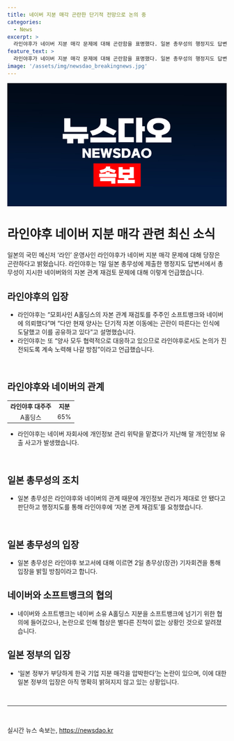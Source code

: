 ```yaml
---
title: 네이버 지분 매각 곤란한 단기적 전망으로 논의 중
categories:
  - News
excerpt: >
  라인야후가 네이버 지분 매각 문제에 대해 곤란함을 표명했다. 일본 총무성의 행정지도 답변서에서는 자본 관계 재검토를 요청했고, 라인야후는 양사의 단기적 자본 이동에 곤란함을 언급했다. 현재 네이버와 소프트뱅크는 지분 협상에 진척이 없는 상황이며, 일본 정부와의 논란으로 이어지고 있다. 라인야후 대주주인 A홀딩스도 이 문제에 대한 계속적인 노력을 약속했다.
feature_text: >
  라인야후가 네이버 지분 매각 문제에 대해 곤란함을 표명했다. 일본 총무성의 행정지도 답변서에서는 자본 관계 재검토를 요청했고, 라인야후는 양사의 단기적 자본 이동에 곤란함을 언급했다. 현재 네이버와 소프트뱅크는 지분 협상에 진척이 없는 상황이며, 일본 정부와의 논란으로 이어지고 있다. 라인야후 대주주인 A홀딩스도 이 문제에 대한 계속적인 노력을 약속했다.
image: '/assets/img/newsdao_breakingnews.jpg'
---
```


<p><img src="/assets/img/newsdao_breakingnews.jpg" alt="bookingtag 속보" /></p>

<h1>라인야후 네이버 지분 매각 관련 최신 소식</h1>

<p data-ke-size="size16">일본의 국민 메신저 ‘라인’ 운영사인 라인야후가 네이버 지분 매각 문제에 대해 당장은 곤란하다고 밝혔습니다. 라인야후는 1일 일본 총무성에 제출한 행정지도 답변서에서 총무성이 지시한 네이버와의 자본 관계 재검토 문제에 대해 이렇게 언급했습니다.</p>

<h2 data-ke-size="size26">라인야후의 입장</h2>

<ul>
  <li>라인야후는 “모회사인 A홀딩스의 자본 관계 재검토를 주주인 소프트뱅크와 네이버에 의뢰했다”며 “다만 현재 양사는 단기적 자본 이동에는 곤란이 따른다는 인식에 도달했고 이를 공유하고 있다”고 설명했습니다.</li>
  <li>라인야후는 또 “양사 모두 협력적으로 대응하고 있으므로 라인야후로서도 논의가 진전되도록 계속 노력해 나갈 방침”이라고 언급했습니다.</li>
</ul>

<p data-ke-size="size16">&nbsp;</p>

<h2 data-ke-size="size26">라인야후와 네이버의 관계</h2>

<table>
  <tr>
    <td style="text-align: center; height: 17px;"><b>라인야후 대주주</b></td>
    <td style="text-align: center; height: 17px;"><b>지분</b></td>
  </tr>
  <tr>
    <td style="text-align: center; height: 17px;">A홀딩스</td>
    <td style="text-align: center; height: 17px;">65%</td>
  </tr>
</table>

<ul>
  <li>라인야후는 네이버 자회사에 개인정보 관리 위탁을 맡겼다가 지난해 말 개인정보 유출 사고가 발생했습니다.</li>
</ul>

<p data-ke-size="size16">&nbsp;</p>

<h2 data-ke-size="size26">일본 총무성의 조치</h2>

<ul>
  <li>일본 총무성은 라인야후와 네이버의 관계 때문에 개인정보 관리가 제대로 안 됐다고 판단하고 행정지도를 통해 라인야후에 ‘자본 관계 재검토’를 요청했습니다.</li>
</ul>

<p data-ke-size="size16">&nbsp;</p>

<h2 data-ke-size="size26">일본 총무성의 입장</h2>

<ul>
  <li>일본 총무성은 라인야후 보고서에 대해 이르면 2일 총무상(장관) 기자회견을 통해 입장을 밝힐 방침이라고 합니다.</li>
</ul>

<h2 data-ke-size="size26">네이버와 소프트뱅크의 협의</h2>

<ul>
  <li>네이버와 소프트뱅크는 네이버 소유 A홀딩스 지분을 소프트뱅크에 넘기기 위한 협의에 들어갔으나, 논란으로 인해 협상은 별다른 진척이 없는 상황인 것으로 알려졌습니다.</li>
</ul>

<h2 data-ke-size="size26">일본 정부의 입장</h2>

<ul>
  <li>‘일본 정부가 부당하게 한국 기업 지분 매각을 압박한다’는 논란이 있으며, 이에 대한 일본 정부의 입장은 아직 명확히 밝혀지지 않고 있는 상황입니다.</li>
</ul>

<p data-ke-size="size16">&nbsp;</p>

<hr>

<p data-ke-size="size16">&nbsp;</p>
실시간 뉴스 속보는, <a href="https://newsdao.kr" rel="dofollow">https://newsdao.kr</a>


